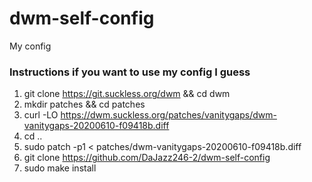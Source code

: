 # dwm-self-config
My config

### Instructions if you want to use my config I guess

1. git clone https://git.suckless.org/dwm && cd dwm
2. mkdir patches && cd patches
3. curl -LO https://dwm.suckless.org/patches/vanitygaps/dwm-vanitygaps-20200610-f09418b.diff
4. cd ..
5. sudo patch -p1 < patches/dwm-vanitygaps-20200610-f09418b.diff
6. git clone https://github.com/DaJazz246-2/dwm-self-config
7. sudo make install
